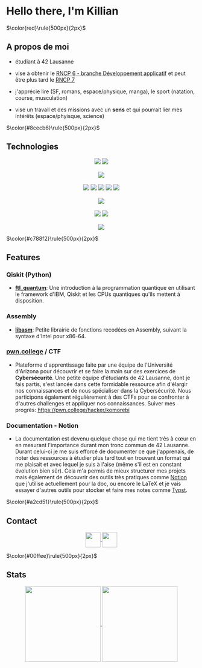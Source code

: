 # Hello there, I'm Killian

$\color{red}\rule{500px}{2px}$

## A propos de moi

- étudiant à 42 Lausanne

- vise à obtenir le [RNCP 6 - branche Développement applicatif](https://www.francecompetences.fr/recherche/rncp/39783/) et peut être plus tard le [RNCP 7](https://www.francecompetences.fr/recherche/rncp/39774/)

- j'apprécie lire (SF, romans, espace/physique, manga), le sport (natation, course, musculation)

- vise un travail et des missions avec un **sens** et qui pourrait lier mes intérêts (espace/phyisque, science)

$\color{#8cecb6}\rule{500px}{2px}$

## Technologies

<p>
	<div align="center">
		<img src="https://img.shields.io/badge/Low Level-C-informational?style=for-the-badge&logo=c&logoColor=blue"/>
		<img src="https://img.shields.io/badge/Low Level-Assembly Intel x86-informational?style=for-the-badge&logo=&logoColor=blue"/>
		<br><br>
		<img src="https://img.shields.io/badge/OOP-C%2B%2B-informational?style=for-the-badge&logo=c%2B%2B&logoColor=blue"/>
		<br><br>
		<img src="https://img.shields.io/badge/Web-HTML5-informational?style=for-the-badge&logo=html5&logoColor=orange&color=red" />
		<img src="https://img.shields.io/badge/Web-CSS3-informational?style=for-the-badge&logo=css3&logoColor=lightblue&color=blue" />
		<img src="https://img.shields.io/badge/Web-JavaScript-informational?style=for-the-badge&logo=javascript&logoColor=yellow&color=F7DF1E" />
		<img src="https://img.shields.io/badge/Web-Bootstrap-informational?style=for-the-badge&logo=bootstrap&logoColor=magenta&color=purple" />
		<img src="https://img.shields.io/badge/Web-Django-informational?style=for-the-badge&logo=django&logoColor=green&color=greenforest" />
		<br><br>
		<img src="https://img.shields.io/badge/Divers-Python-informational?style=for-the-badge&logo=python&logoColor=green" />
		<br><br>
		<img src="https://img.shields.io/badge/Tools-Docker-informational?style=for-the-badge&logo=docker&logoColor=blue&color=skyblue" />
		<img src="https://img.shields.io/badge/Tools-Git-informational?style=for-the-badge&logo=git&logoColor=red&color=crimson" />
		<br><br>
		<img src="https://img.shields.io/badge/Documentation-Notion-informational?style=for-the-badge&logo=notion&logoColor=white&color=violet" />
	</div>
</p>

$\color{#c788f2}\rule{500px}{2px}$

## Features

### Qiskit (Python)
- **[ftl_quantum](https://github.com/Killian-Morin/42-ftl_quantum)**:
Une introduction à la programmation quantique en utilisant le framework d'IBM, Qiskit et les CPUs quantiques qu'ils mettent à disposition.

### Assembly
- **[libasm](https://github.com/Killian-Morin/42-libasm)**:
Petite librairie de fonctions recodées en Assembly, suivant la syntaxe d'Intel pour x86-64.

### [pwn.college](https://pwn.college/) / CTF
- Plateforme d'apprentissage faite par une équipe de l'Université d'Arizona pour découvrir et se faire la main sur des exercices de **Cybersécurité**.
  Une petite équipe d'étudiants de 42 Lausanne, dont je fais partis, s'est lancée dans cette formidable ressource afin d'élargir nos connaissances et de nous spécialiser dans la Cybersécurité.
  Nous participons également régulièrement à des CTFs pour se confronter à d'autres challenges et appliquer nos connaissances.
  Suiver mes progrès: https://pwn.college/hacker/komorebi

### Documentation - Notion

- La documentation est devenu quelque chose qui me tient très à cœur en en mesurant l'importance durant mon tronc commun de 42 Lausanne.
  Durant celui-ci je me suis efforcé de documenter ce que j'apprenais, de noter des ressources à étudier plus tard tout en trouvant un format qui me plaisait et avec lequel je suis à l'aise (même s'il est en constant évolution bien sûr).
  Cela m'a permis de mieux structurer mes projets mais également de découvrir des outils très pratiques comme [Notion](https://www.notion.com/) que j'utilise actuellement pour la doc, ou encore le LaTeX et je vais essayer d'autres outils pour stocker et faire mes notes comme [Typst](https://typst.app/).

$\color{#a2cd51}\rule{500px}{2px}$

## Contact
<div align="center">
	<a href="https://www.linkedin.com/in/killianmorin/">
		<img height=40 align="center" src="https://img.shields.io/badge/-KillianMorin-blue?style=flat-square&logo=Linkedin&logoColor=white&link=https://www.linkedin.com/in/killianmorin/" />
	</a>
	<a href="mailto:killianmorin@protonmail.com">
		<img height=40 align="center" src="https://img.shields.io/badge/-KillianMorin-c14438?style=flat-square&logo=Gmail&logoColor=white&link=mailto:killianmorin@protonmail.com" />
	</a>
</div>

$\color{#00ffee}\rule{500px}{2px}$

## Stats
<div align="center">
	<a href="https://github.com/Killian-Morin?tab=repositories">
		<img height=200 align="center" src="https://github-readme-stats.vercel.app/api?username=Killian-Morin&show_icons=true&theme=tokyonight&rank_icon=github" />
	</a>
	<a href="https://github.com/Killian-Morin?tab=repositories">
		<img height=200 align="center" src="https://github-readme-stats.vercel.app/api/top-langs/?username=Killian-Morin&layout=compact&theme=tokyonight" />
	</a>
</div>
